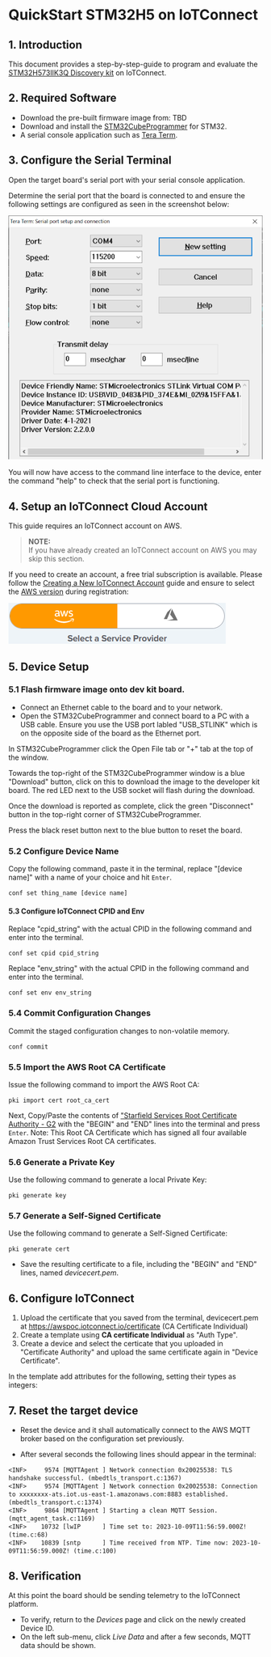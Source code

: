 # QuickStart STM32H5 on IoTConnect

## 1. Introduction

This document provides a step-by-step-guide to program and evaluate the 
[STM32H573IIK3Q Discovery kit](https://www.st.com/en/evaluation-tools/stm32h573i-dk.html) on IoTConnect.


## 2. Required Software

* Download the pre-built firmware image from: TBD
* Download and install the [STM32CubeProgrammer](https://www.st.com/en/development-tools/stm32cubeprog.html) for STM32.
* A serial console application such as [Tera Term](https://sourceforge.net/projects/tera-term/). 
 

## 3. Configure the Serial Terminal

Open the target board's serial port with your serial console application.

Determine the serial port that the board is connected to and ensure the following settings
are configured as seen in the screenshot below:

![Tera Term Serial Settings](media/teraterm_settings.png "Tera Term Serial Settings")

You will now have access to the command line interface to the device,
enter the command "help" to check that the serial port is functioning.


## 4. Setup an IoTConnect Cloud Account
This guide requires an IoTConnect account on AWS.

>**NOTE:**  
> If you have already created an IoTConnect account on AWS you may skip this section.

If you need to create an account, a free trial subscription is available.
Please follow the 
[Creating a New IoTConnect Account](https://github.com/avnet-iotconnect/avnet-iotconnect.github.io/blob/main/documentation/iotconnect/subscription/subscription.md)
guide and ensure to select the [AWS version](https://subscription.iotconnect.io/subscribe?cloud=aws) during registration:

![IoTConnect on AWS](https://github.com/avnet-iotconnect/avnet-iotconnect.github.io/blob/main/documentation/iotconnect/subscription/media/iotc-aws.png)

## 5. Device Setup

### 5.1 Flash firmware image onto dev kit board.

* Connect an Ethernet cable to the board and to your network.
* Open the STM32CubeProgrammer and connect board to a PC with a USB cable. Ensure you use the USB port labled "USB_STLINK" which is on the opposite side of the board as the Ethernet port.

In STM32CubeProgrammer click the Open File tab or "+" tab at the top of the
window.

Towards the top-right of the STM32CubeProgrammer window is a blue "Download" button, click on this to download the image to the developer kit board. The red LED next to the USB socket will flash during the download.

Once the download is reported as complete, click the green "Disconnect" button in the top-right corner of STM32CubeProgrammer.

Press the black reset button next to the blue button to reset the board.


### 5.2 Configure Device Name

Copy the following command, paste it in the terminal, replace "[device name]" with a name of your choice and hit `Enter`.

```
conf set thing_name [device name]
```

#### 5.3 Configure IoTConnect CPID and Env



Replace "cpid_string" with the actual CPID in the following command and enter into the terminal.  
```
conf set cpid cpid_string
```

Replace "env_string" with the actual CPID in the following command and enter into the terminal. 
```
conf set env env_string
```

### 5.4 Commit Configuration Changes
Commit the staged configuration changes to non-volatile memory.

```
conf commit
```

### 5.5 Import the AWS Root CA Certificate

Issue the following command to import the AWS Root CA:  
```
pki import cert root_ca_cert
```

Next, Copy/Paste the contents of ["Starfield Services Root Certificate Authority - G2](https://www.amazontrust.com/repository/SFSRootCAG2.pem) with the "BEGIN" and "END" lines into the terminal and press `Enter`.
Note:  This Root CA Certificate which has signed all four available Amazon Trust Services Root CA certificates.

### 5.6 Generate a Private Key

Use the following command to generate a local Private Key:  
```
pki generate key
```

### 5.7 Generate a Self-Signed Certificate
Use the following command to generate a Self-Signed Certificate:  
```
pki generate cert
```

* Save the resulting certificate to a file, including the "BEGIN" and "END" lines, named *devicecert.pem*.

## 6. Configure IoTConnect

1. Upload the certificate that you saved from the terminal, devicecert.pem at https://awspoc.iotconnect.io/certificate (CA Certificate Individual)
2. Create a template using **CA certificate Individual** as "Auth Type".
3. Create a device and select the certicate that you uploaded in "Certificate Authority" and upload the same certificate again in "Device Certificate".


In the template add attributes for the following, setting their types as integers:

## 7. Reset the target device

* Reset the device and it shall automatically connect to the AWS MQTT broker based on the configuration set previously. 

* After several seconds the following lines should appear in the terminal:  

```
<INF>     9574 [MQTTAgent ] Network connection 0x20025538: TLS handshake successful. (mbedtls_transport.c:1367)
<INF>     9574 [MQTTAgent ] Network connection 0x20025538: Connection to xxxxxxxx-ats.iot.us-east-1.amazonaws.com:8883 established. (mbedtls_transport.c:1374)
<INF>     9864 [MQTTAgent ] Starting a clean MQTT Session. (mqtt_agent_task.c:1169)
<INF>    10732 [lwIP      ] Time set to: 2023-10-09T11:56:59.000Z! (time.c:68)
<INF>    10839 [sntp      ] Time received from NTP. Time now: 2023-10-09T11:56:59.000Z! (time.c:100)
```

## 8. Verification

At this point the board should be sending telemetry to the IoTConnect platform.
* To verify, return to the *Devices* page and click on the newly created Device ID.
* On the left sub-menu, click *Live Data* and after a few seconds, MQTT data should be shown. 
